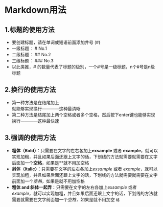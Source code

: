 # Markdown用法
## 1.标题的使用方法
- 要创建标题，请在单词或短语前面添加井号 (#)<br>
- 一级标题： # No.1<br>
- 二级标题： ## No.2<br>
- 三级标题： ### No.3<br>
- 以此类推，# 的数量代表了标题的级别，一个#号是一级标题，n个#号是n级标题<br>
## 2.换行的使用方法
- 第一种方法是在结尾加上<br>就能够实现换行————这种最清晰<br> 
- 第二种方法是结尾加上两个空格或者多个空格，然后按下enter键也能够实现换行————这种最快速<br> 
## 3.强调的使用方法
- **粗体（Bold）**：只需要在文字的左右各加上**exsample** 或者 __example__，就可以实现加粗，并且如果后面还跟上文字的话，下划线的方法就需要就需要在文字后面加一个**空格**，如果是**就不用加空格  
- **斜体（Italic）**：只需要在文字的左右各加上*exsample* 或者 _example_，就可以实现加粗，并且如果后面还跟上文字的话，下划线的方法就需要就需要在文字前面加一个*空格*，如果是就不用加空格  
- **粗体 and 斜体一起弄**：只需要在文字的左右各加上*exsample* 或者 _example_，就可以实现加粗，并且如果后面还跟上文字的话，下划线的方法就需要就需要在文字前面加一个*空格*，如果是就不用加空 `格`  
